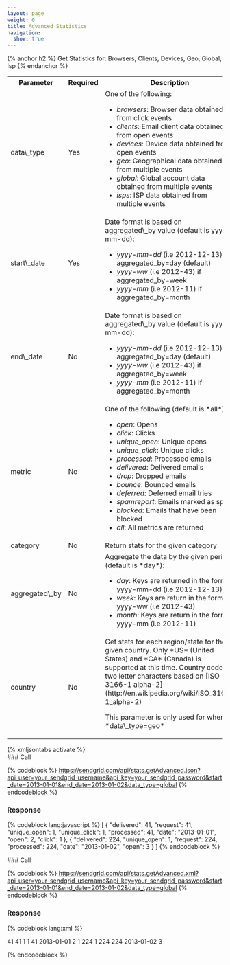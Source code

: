 ```yaml
---
layout: page
weight: 0
title: Advanced Statistics
navigation:
  show: true
---
```


{% anchor h2 %} Get Statistics for: Browsers, Clients, Devices, Geo, Global, Isp {% endanchor %}


<table markdown="1" class="table table-bordered table-striped">
<tbody markdown="1">
<tr markdown="1">
<th markdown="1">
Parameter

</th>
<th markdown="1">
Required

</th>
<th markdown="1">
Description

</th>
</tr>
<tr markdown="1">
<td markdown="1">
data\_type

</td>
<td markdown="1">
Yes

</td>
<td markdown="1">
One of the following:

-   *browsers*: Browser data obtained from click events
-   *clients*: Email client data obtained from open events
-   *devices*: Device data obtained from open events
-   *geo*: Geographical data obtained from multiple events
-   *global*: Global account data obtained from multiple events
-   *isps*: ISP data obtained from multiple events

</td>
</tr>
<tr markdown="1">
<td markdown="1">
start\_date

</td>
<td markdown="1">
Yes

</td>
<td markdown="1">
Date format is based on aggregated\_by value (default is yyyy-mm-dd):

-   *yyyy-mm-dd* (i.e 2012-12-13) if aggregated\_by=day (default)
-   *yyyy-ww* (i.e 2012-43) if aggregated\_by=week
-   *yyyy-mm* (i.e 2012-11) if aggregated\_by=month

</td>
</tr>
<tr markdown="1">
<td markdown="1">
end\_date

</td>
<td markdown="1">
No

</td>
<td markdown="1">
Date format is based on aggregated\_by value (default is yyyy-mm-dd):

-   *yyyy-mm-dd* (i.e 2012-12-13) if aggregated\_by=day (default)
-   *yyyy-ww* (i.e 2012-43) if aggregated\_by=week
-   *yyyy-mm* (i.e 2012-11) if aggregated\_by=month

</td>
</tr>
<tr markdown="1">
<td markdown="1">
metric

</td>
<td markdown="1">
No

</td>
<td markdown="1">
One of the following (default is *all*):

-   *open*: Opens
-   *click*: Clicks
-   *unique\_open*: Unique opens
-   *unique\_click*: Unique clicks
-   *processed*: Processed emails
-   *delivered*: Delivered emails
-   *drop*: Dropped emails
-   *bounce*: Bounced emails
-   *deferred*: Deferred email tries
-   *spamreport*: Emails marked as spam
-   *blocked*: Emails that have been blocked
-   *all*: All metrics are returned

</td>
</tr>
<tr markdown="1">
<td markdown="1">
category

</td>
<td markdown="1">
No

</td>
<td markdown="1">
Return stats for the given category

</td>
</tr>
<tr markdown="1">
<td markdown="1">
aggregated\_by

</td>
<td markdown="1">
No

</td>
<td markdown="1">
Aggregate the data by the given period (default is *day*):

-   *day*: Keys are returned in the format yyyy-mm-dd (i.e 2012-12-13)
-   *week*: Keys are return in the format yyyy-ww (i.e 2012-43)
-   *month*: Keys are return in the format yyyy-mm (i.e 2012-11)

</td>
</tr>
<tr markdown="1">
<td markdown="1">
country

</td>
<td markdown="1">
No

</td>
<td markdown="1">
Get stats for each region/state for the given country. Only *US* (United States) and *CA* (Canada) is supported at this time. Country code is two letter characters based on [ISO 3166-1 alpha-2](http://en.wikipedia.org/wiki/ISO_3166-1_alpha-2)

<p markdown="1">
This parameter is only used for when *data\_type=geo*

</td>
</tr>
</tbody>
</table>
{% xmljsontabs activate %}

<div markdown="1" class="tab-content">
<div markdown="1" class="tab-pane active" id="activate-json">
### Call



{% codeblock %}
https://sendgrid.com/api/stats.getAdvanced.json?api_user=your_sendgrid_username&api_key=your_sendgrid_password&start_date=2013-01-01&end_date=2013-01-02&data_type=global
{% endcodeblock %}
<h3>Response</h3>

{% codeblock lang:javascript %}
[
  {
    "delivered": 41,
    "request": 41,
    "unique_open": 1,
    "unique_click": 1,
    "processed": 41,
    "date": "2013-01-01",
    "open": 2,
    "click": 1
  },
  {
    "delivered": 224,
    "unique_open": 1,
    "request": 224,
    "processed": 224,
    "date": "2013-01-02",
    "open": 3
  }
]
{% endcodeblock %}




</div>
<div markdown="1" class="tab-pane" id="activate-xml">
### Call



{% codeblock %}
https://sendgrid.com/api/stats.getAdvanced.xml?api_user=your_sendgrid_username&api_key=your_sendgrid_password&start_date=2013-01-01&end_date=2013-01-02&data_type=global
{% endcodeblock %}
<h3>Response</h3>
	
{% codeblock lang:xml %}
<?xml version="1.0" encoding="ISO-8859-1"?>

<?xml version='1.0' encoding='UTF-8'?>
<stats>
   <day>
      <delivered>41</delivered>
      <request>41</request>
      <unique_open>1</unique_open>
      <unique_click>1</unique_click>
      <processed>41</processed>
      <date>2013-01-01</date>
      <open>2</open>
      <click>1</click>
   </day>
   <day>
      <delivered>224</delivered>
      <unique_open>1</unique_open>
      <request>224</request>
      <processed>224</processed>
      <date>2013-01-02</date>
      <open>3</open>
   </day>
</stats>

{% endcodeblock %}




</div>
</div>


